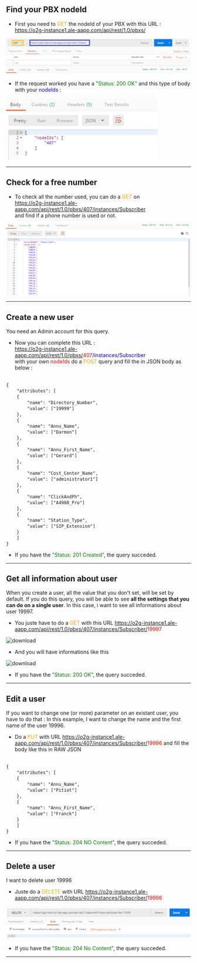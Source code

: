 ## Find your PBX nodeId

* First you need to <span style="color:orange">GET</span> the nodeId of your PBX with this URL :<br/><span style="color:blue">https://o2g-instance1.ale-aapp.com/api/rest/1.0/pbxs/</span>

![download](pics/get_node.png)

* If the request worked you have a <span style="color:green">"Status: 200 OK"</span> and this type of body with your <span style="color:blue">nodeIds</span> :

![download](pics/node_body.png)

---

## Check for a free number

* To check all the number used, you can do a <span style="color:orange">GET</span> on <br/><span style="color:blue">https://o2g-instance1.ale-aapp.com/api/rest/1.0/pbxs/407/instances/Subscriber</span> <br />and find if a phone number is used or not.

![download](pics/body_subscriber.png)

___

## Create a new user

You need an Admin account for this query.

* Now you can complete this URL :<br/><span style="color:blue">https://o2g-instance1.ale-aapp.com/api/rest/1.0/pbxs/<span style="color:red">407</span>/instances/Subscriber</span><br/> with your own <span style="color:red">nodeIds</span> do a <span style="color:orange">POST</span> query and fill the in JSON body as below :<br/>
##
    {
        "attributes": [
        {
            "name": "Directory_Number",
            "value": ["19999"]
        },
 		{
            "name": "Annu_Name",
            "value": ["Darmon"]
 		},
 		{
            "name": "Annu_First_Name",
            "value": ["Gerard"]
 		},
        {
            "name": "Cost_Center_Name",
            "value": ["administrator1"]
        },
        {
            "name": "ClickAndPh",
            "value": ["A4980_Pro"]
        },
        {
            "name": "Station_Type",
            "value": ["SIP_Extension"]
        }
        ]
    }

* If you have the <span style="color:green">"Status: 201 Created"</span>, the query succeded.

---

## Get all information about user

When you create a user, all the value that you don't set, will be set by default. If you do this query, you will be able to see <b>all the settings that you can do on a single user</b>.
In this case, i want to see all informations about user 19997.

* You juste have to do a <span style="color:orange">GET</span> with this URL <span style="color:blue">https://o2g-instance1.ale-aapp.com/api/rest/1.0/pbxs/407/instances/Subscriber/<span style="color:red">19997</span></span>

![download](pics/getèuser_cartman.png)

* And you will have informations like this

![download](pics/getèuser_cartman_body.png)

* If you have the <span style="color:green">"Status: 200 OK"</span>, the query succeded.

___

## Edit a user

If you want to change one (or more) parameter on an existant user, you have to do that :
In this example, I want to change the name and the first name of the user 19996.

* Do a <span style="color:orange">PUT</span> with URL <span style="color:blue">https://o2g-instance1.ale-aapp.com/api/rest/1.0/pbxs/407/instances/Subscriber/<span style="color:red">19996</span></span> and fill the body like this in RAW JSON

##
    {
        "attributes": [
 		{
            "name": "Annu_Name",
            "value": ["Pitiot"]
 		},
 		{
            "name": "Annu_First_Name",
            "value": ["Franck"]
 		}
        ]
    }

* If you have the <span style="color:green">"Status: 204 NO Content"</span>, the query succeded.

---

## Delete a user

I want to delete user 19996

* Juste do a <span style="color:orange">DELETE</span> with URL <span style="color:blue">https://o2g-instance1.ale-aapp.com/api/rest/1.0/pbxs/407/instances/Subscriber/<span style="color:red">19996</span></span>

![download](pics/delete_user_19996.png)

* If you have the <span style="color:green">"Status: 204 No Content"</span>, the query succeded.

---


